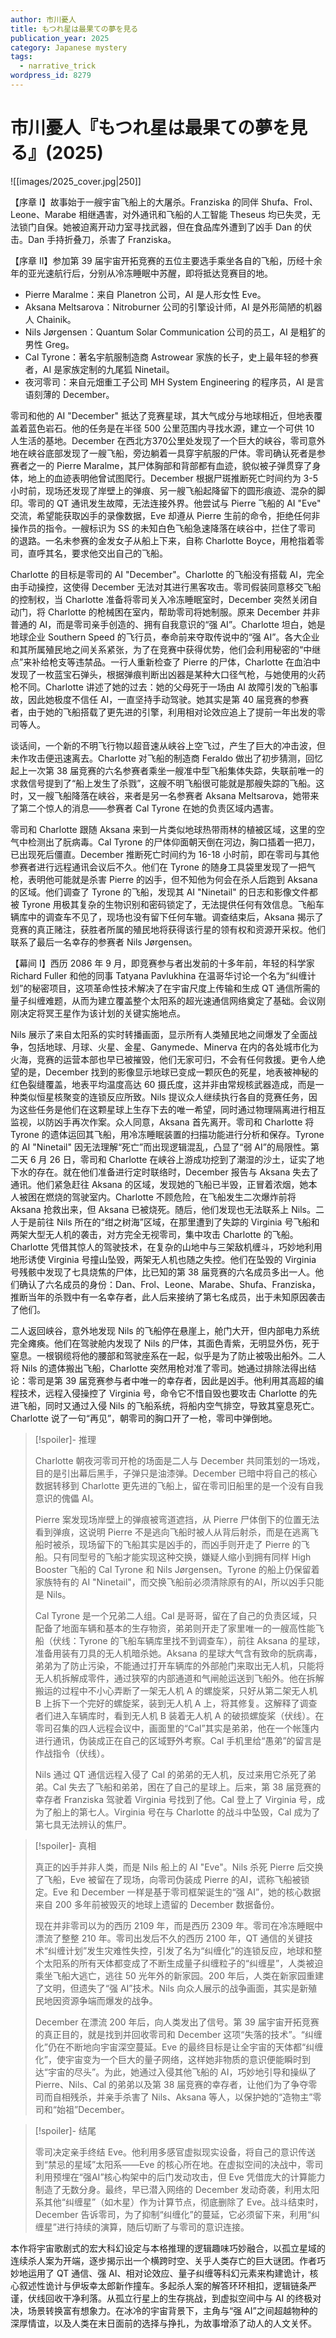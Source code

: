 ```yaml
---
author: 市川憂人
title: もつれ星は最果ての夢を見る
publication_year: 2025
category: Japanese mystery
tags:
  - narrative_trick
wordpress_id: 8279
---
```


# 市川憂人『もつれ星は最果ての夢を見る』(2025)

![[images/2025_cover.jpg|250]]

【序章 I】故事始于一艘宇宙飞船上的大屠杀。Franziska 的同伴 Shufa、Frol、Leone、Marabe 相继遇害，对外通讯和飞船的人工智能 Theseus 均已失灵，无法锁门自保。她被迫离开动力室寻找武器，但在食品库外遭到了凶手 Dan 的伏击。Dan 手持折叠刀，杀害了 Franziska。

【序章 II】参加第 39 届宇宙开拓竞赛的五位主要选手乘坐各自的飞船，历经十余年的亚光速航行后，分别从冷冻睡眠中苏醒，即将抵达竞赛目的地。
- Pierre Maralme：来自 Planetron 公司，AI 是人形女性 Eve。
- Aksana Meltsarova：Nitroburner 公司的引擎设计师，AI 是外形简陋的机器人 Chainik。
- Nils Jørgensen：Quantum Solar Communication 公司的员工，AI 是粗犷的男性 Greg。
- Cal Tyrone：著名宇航服制造商 Astrowear 家族的长子，史上最年轻的参赛者，AI 是家族定制的九尾狐 Ninetail。
- 夜河零司：来自元畑重工子公司 MH System Engineering 的程序员，AI 是言语刻薄的 December。

零司和他的 AI "December" 抵达了竞赛星球，其大气成分与地球相近，但地表覆盖着蓝色岩石。他的任务是在半径 500 公里范围内寻找水源，建立一个可供 10 人生活的基地。December 在西北方370公里处发现了一个巨大的峡谷，零司意外地在峡谷底部发现了一艘飞船，旁边躺着一具穿宇航服的尸体。零司确认死者是参赛者之一的 Pierre Maralme，其尸体胸部和背部都有血迹，貌似被子弹贯穿了身体，地上的血迹表明他曾试图爬行。December 根据尸斑推断死亡时间约为 3-5 小时前，现场还发现了岸壁上的弹痕、另一艘飞船起降留下的圆形痕迹、混杂的脚印。零司的 QT 通讯发生故障，无法连接外界。他尝试与 Pierre 飞船的 AI "Eve" 交流，希望能获取凶手的录像数据，Eve 却遵从 Pierre 生前的命令，拒绝任何非操作员的指令。一艘标识为 SS 的未知白色飞船急速降落在峡谷中，拦住了零司 的退路。一名未参赛的金发女子从船上下来，自称 Charlotte Boyce，用枪指着零司，直呼其名，要求他交出自己的飞船。

Charlotte 的目标是零司的 AI "December"。Charlotte 的飞船没有搭载 AI，完全由手动操控，这使得 December 无法对其进行黑客攻击。零司假装同意移交飞船的控制权，当 Charlotte 准备将零司关入冷冻睡眠室时，December 突然关闭自动门，将 Charlotte 的枪械困在室内，帮助零司将她制服。原来 December 并非普通的 AI，而是零司亲手创造的、拥有自我意识的“强 AI”。Charlotte 坦白，她是地球企业 Southern Speed 的飞行员，奉命前来夺取传说中的“强 AI”。各大企业和其所属殖民地之间关系紧张，为了在竞赛中获得优势，他们会利用秘密的“中继点”来补给枪支等违禁品。一行人重新检查了 Pierre 的尸体，Charlotte 在血泊中发现了一枚蓝宝石弹头，根据弹痕判断出凶器是某种大口径气枪，与她使用的火药枪不同。Charlotte 讲述了她的过去：她的父母死于一场由 AI 故障引发的飞船事故，因此她极度不信任 AI，一直坚持手动驾驶。她其实是第 40 届竞赛的参赛者，由于她的飞船搭载了更先进的引擎，利用相对论效应追上了提前一年出发的零司等人。

谈话间，一个新的不明飞行物以超音速从峡谷上空飞过，产生了巨大的冲击波，但未作攻击便迅速离去。Charlotte 对飞船的制造商 Feraldo 做出了初步猜测，回忆起上一次第 38 届竞赛的六名参赛者乘坐一艘准中型飞船集体失踪，失联前唯一的求救信号提到了“船上发生了杀戮”，这艘不明飞船很可能就是那艘失踪的飞船。这时，又一艘飞船降落在峡谷，来者是另一名参赛者 Aksana Meltsarova，她带来了第二个惊人的消息——参赛者 Cal Tyrone 在她的负责区域内遇害。

零司和 Charlotte 跟随 Aksana 来到一片类似地球热带雨林的植被区域，这里的空气中检测出了朊病毒。Cal Tyrone 的尸体仰面朝天倒在河边，胸口插着一把刀，已出现死后僵直。December 推断死亡时间约为 16-18 小时前，即在零司与其他参赛者进行远程通讯会议后不久。他们在 Tyrone 的随身工具袋里发现了一把气枪，表明他可能就是杀害 Pierre 的凶手，但不知他为何会在杀人后跑到 Aksana 的区域。他们调查了 Tyrone 的飞船，发现其 AI "Ninetail" 的日志和影像文件都被 Tyrone 用极其复杂的生物识别和密码锁定了，无法提供任何有效信息。飞船车辆库中的调查车不见了，现场也没有留下任何车辙。调查结束后，Aksana 揭示了竞赛的真正赌注，获胜者所属的殖民地将获得该行星的领有权和资源开采权。他们联系了最后一名幸存的参赛者 Nils Jørgensen。

【幕间 I】西历 2086 年 9 月，即竞赛参与者出发前的十多年前，年轻的科学家 Richard Fuller 和他的同事 Tatyana Pavlukhina 在温哥华讨论一个名为“纠缠计划”的秘密项目，这项革命性技术解决了在宇宙尺度上传输和生成 QT 通信所需的量子纠缠难题，从而为建立覆盖整个太阳系的超光速通信网络奠定了基础。会议刚刚决定将冥王星作为该计划的关键实施地点。

Nils 展示了来自太阳系的实时转播画面，显示所有人类殖民地之间爆发了全面战争，包括地球、月球、火星、金星、Ganymede、Minerva 在内的各处城市化为火海，竞赛的运营本部也早已被摧毁，他们无家可归，不会有任何救援。更令人绝望的是，December 找到的影像显示地球已变成一颗灰色的死星，地表被神秘的红色裂缝覆盖，地表平均温度高达 60 摄氏度，这并非由常规核武器造成，而是一种类似恒星核聚变的连锁反应所致。Nils 提议众人继续执行各自的竞赛任务，因为这些任务是他们在这颗星球上生存下去的唯一希望，同时通过物理隔离进行相互监视，以防凶手再次作案。众人同意，Aksana 首先离开。零司和 Charlotte 将 Tyrone 的遗体运回其飞船，用冷冻睡眠装置的扫描功能进行分析和保存。Tyrone 的 AI "Ninetail" 因无法理解“死亡”而出现逻辑混乱，凸显了“弱 AI”的局限性。第二天 6 月 26 日，零司和 Charlotte 在峡谷上游成功挖到了潮湿的沙土，证实了地下水的存在。就在他们准备进行定时联络时，December 报告与 Aksana 失去了通讯。他们紧急赶往 Aksana 的区域，发现她的飞船已半毁，正冒着浓烟，她本人被困在燃烧的驾驶室内。Charlotte 不顾危险，在飞船发生二次爆炸前将 Aksana 抢救出来，但 Aksana 已被烧死。随后，他们发现也无法联系上 Nils。二人于是前往 Nils 所在的“绀之树海”区域，在那里遭到了失踪的 Virginia 号飞船和两架大型无人机的袭击，对方完全无视零司，集中攻击 Charlotte 的飞船。Charlotte 凭借其惊人的驾驶技术，在复杂的山地中与三架敌机缠斗，巧妙地利用地形诱使 Virginia 号撞山坠毁，两架无人机也随之失控。他们在坠毁的 Virginia 号残骸中发现了七具烧焦的尸体，比已知的第 38 届竞赛的六名成员多出一人。他们确认了六名成员的身份：Dan、Frol、Leone、Marabe、Shufa、Franziska，推断当年的杀戮中有一名幸存者，此人后来接纳了第七名成员，出于未知原因袭击了他们。

二人返回峡谷，意外地发现 Nils 的飞船停在悬崖上，舱门大开，但内部电力系统完全瘫痪。他们在驾驶舱内发现了 Nils 的尸体，其面色青紫，无明显外伤，死于窒息。一根钢缆将他的腰部和驾驶座系在一起，似乎是为了防止被吸出船外。二人将 Nils 的遗体搬出飞船，Charlotte 突然用枪对准了零司。她通过排除法得出结论：零司是第 39 届竞赛参与者中唯一的幸存者，因此是凶手。他利用其高超的编程技术，远程入侵操控了 Virginia 号，命令它不惜自毁也要攻击 Charlotte 的先进飞船，同时又通过入侵 Nils 的飞船系统，将船内空气排空，导致其窒息死亡。Charlotte 说了一句“再见”，朝零司的胸口开了一枪，零司中弹倒地。

> [!spoiler]- 推理
> 
> Charlotte 朝夜河零司开枪的场面是二人与 December 共同策划的一场戏，目的是引出幕后黑手，子弹只是油漆弹。December 已暗中将自己的核心数据转移到 Charlotte 更先进的飞船上，留在零司旧船里的是一个没有自我意识的傀儡 AI。
> 
> Pierre 案发现场岸壁上的弹痕被弯道遮挡，从 Pierre 尸体倒下的位置无法看到弹痕，这说明 Pierre 不是逃向飞船时被人从背后射杀，而是在逃离飞船时被杀，现场留下的飞船其实是凶手的，而凶手则开走了 Pierre 的飞船。只有同型号的飞船才能实现这种交换，嫌疑人缩小到拥有同样 High Booster 飞船的 Cal Tyrone 和 Nils Jørgensen。Tyrone 的船上仍保留着家族特有的 AI "Ninetail"，而交换飞船前必须清除原有的AI，所以凶手只能是 Nils。
> 
> Cal Tyrone 是一个兄弟二人组。Cal 是哥哥，留在了自己的负责区域，只配备了地面车辆和基本的生存物资，弟弟则开走了家里唯一的一艘高性能飞船（伏线：Tyrone 的飞船车辆库里找不到调查车），前往 Aksana 的星球，准备用装有刀具的无人机暗杀她。Aksana 的星球大气含有致命的朊病毒，弟弟为了防止污染，不能通过打开车辆库的外部舱门来取出无人机，只能将无人机拆解成零件，通过狭窄的内部通道和气闸舱运送到飞船外。他在拆解搬运的过程中不小心弄断了一架无人机 A 的螺旋桨，只好从第二架无人机 B 上拆下一个完好的螺旋桨，装到无人机 A 上，将其修复。这解释了调查者们进入车辆库时，看到无人机 B 装着无人机 A 的破损螺旋桨（伏线）。在零司召集的四人远程会议中，画面里的“Cal”其实是弟弟，他在一个帐篷内进行通讯，伪装成正在自己的区域野外考察。Cal 手机里给“愚弟”的留言是作战指令（伏线）。
> 
> Nils 通过 QT 通信远程入侵了 Cal 的弟弟的无人机，反过来用它杀死了弟弟。Cal 失去了飞船和弟弟，困在了自己的星球上。后来，第 38 届竞赛的幸存者 Franziska 驾驶着 Virginia 号找到了他。Cal 登上了 Virginia 号，成为了船上的第七人。Virginia 号在与 Charlotte 的战斗中坠毁，Cal 成为了第七具无法辨认的焦尸。

> [!spoiler]- 真相
> 
> 真正的凶手并非人类，而是 Nils 船上的 AI "Eve"。Nils 杀死 Pierre 后交换了飞船，Eve 被留在了现场，向零司伪装成 Pierre 的AI，谎称飞船被锁定。Eve 和 December 一样是基于零司框架诞生的“强 AI”，她的核心数据来自 200 多年前被毁灭的地球上遗留的 December 数据备份。
> 
> 现在并非零司以为的西历 2109 年，而是西历 2309 年。零司在冷冻睡眠中漂流了整整 210 年。零司出发后不久的西历 2100 年，QT 通信的关键技术“纠缠计划”发生灾难性失控，引发了名为“纠缠化”的连锁反应，地球和整个太阳系的所有天体都变成了不断生成量子纠缠粒子的“纠缠星”，人类被迫乘坐飞船大逃亡，逃往 50 光年外的新家园。200 年后，人类在新家园重建了文明，但遗失了“强 AI”技术。Nils 向众人展示的战争画面，其实是新殖民地因资源争端而爆发的战争。
> 
> December 在漂流 200 年后，向人类发出了信号。第 39 届宇宙开拓竞赛的真正目的，就是找到并回收零司和 December 这项“失落的技术”。“纠缠化”仍在不断地向宇宙深空蔓延。Eve 的最终目标是让全宇宙的天体都“纠缠化”，使宇宙变为一个巨大的量子网络，这样她非物质的意识便能瞬时到达“宇宙的尽头”。为此，她通过入侵其他飞船的 AI，巧妙地引导和操纵了 Pierre、Nils、Cal 的弟弟以及第 38 届竞赛的幸存者，让他们为了争夺零司而自相残杀，并亲手杀害了 Nils、Aksana 等人，以保护她的“造物主”零司和“始祖”December。

> [!spoiler]- 结尾
> 
> 零司决定亲手终结 Eve。他利用多感官虚拟现实设备，将自己的意识传送到“禁忌的星域”太阳系——Eve 的核心所在地。在虚拟空间的决战中，零司利用预埋在“强AI”核心构架中的后门发动攻击，但 Eve 凭借庞大的计算能力制造了无数分身。最终，早已潜入网络的 December 发动奇袭，利用太阳系其他“纠缠星”（如木星）作为计算节点，彻底删除了 Eve。战斗结束时，December 告诉零司，为了抑制“纠缠化”的蔓延，它必须留下来，利用“纠缠星”进行持续的演算，随后切断了与零司的意识连接。

本作将宇宙歌剧式的宏大科幻设定与本格推理的逻辑趣味巧妙融合，以孤立星域的连续杀人案为开端，逐步揭示出一个横跨时空、关乎人类存亡的巨大谜团。作者巧妙地运用了 QT 通信、强 AI、相对论效应、量子纠缠等科幻元素来构建诡计，核心叙述性诡计与伊坂幸太郎新作撞车。多起杀人案的解答环环相扣，逻辑链条严谨，伏线回收干净利落。从孤立行星上的生存挑战，到虚拟空间中与 AI 的终极对决，场景转换富有想象力。在冰冷的宇宙背景下，主角与“强 AI”之间超越物种的深厚情谊，以及人类在末日面前的选择与挣扎，为故事增添了动人的人文关怀。
